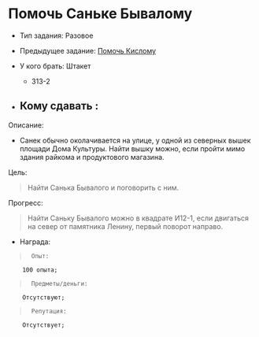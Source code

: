 # Помочь Саньке Бывалому
 - Тип задания: Разовое
 - Предыдущее задание: [Помочь Кислому](/quests/all/quests/26/)

 - У кого брать: Штакет
 	- З13-2
 - Кому сдавать : 
 	- 
 
 Описание:
 
 - Санек обычно околачивается на улице, у одной из северных вышек площади Дома Культуры. Найти вышку можно, если пройти мимо здания райкома и продуктового магазина.
 
 Цель:

 >Найти Санька Бывалого и поговорить с ним.

 Прогресс:

 >Найти Саньку Бывалого можно в квадрате И12-1, если двигаться на север от памятника Ленину, первый поворот направо.

 - Награда:
 
 >		Опыт:
		100 опыта;

 >		Предметы/деньги:
		Отсутствуют;

 >		Репутация:
		Отсутствует;
